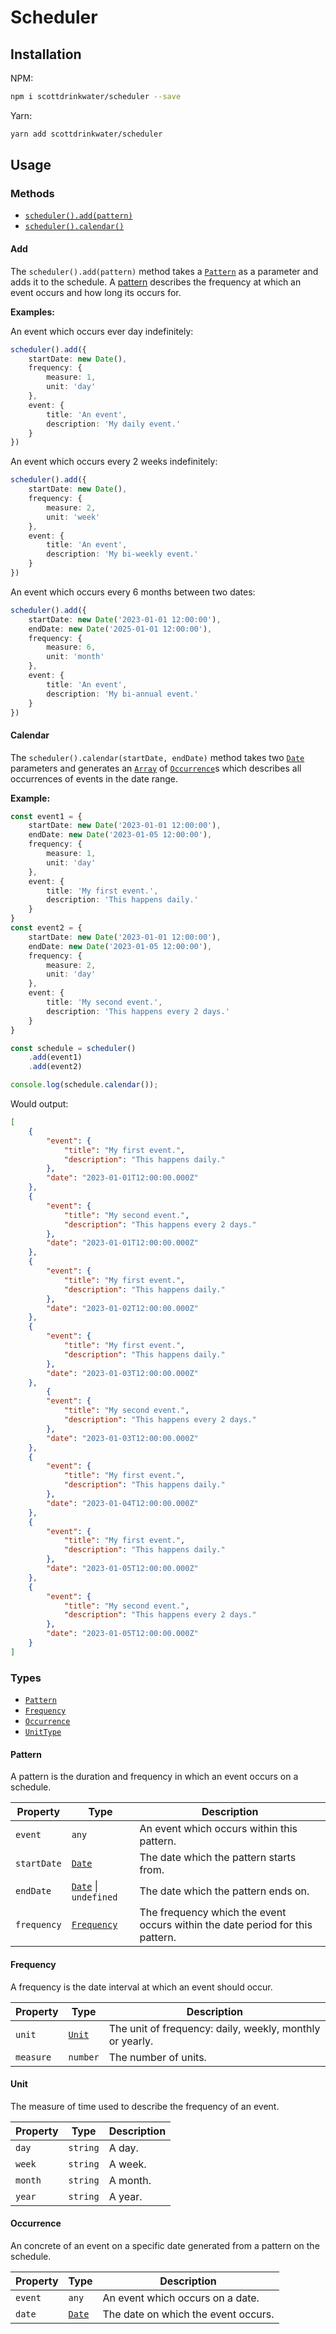 # Scheduler
## Installation
NPM:
```bash
npm i scottdrinkwater/scheduler --save
```
Yarn:
```bash
yarn add scottdrinkwater/scheduler
```

## Usage

### Methods
- [`scheduler().add(pattern)`](#Add)
- [`scheduler().calendar()`](#Calendar)

#### Add
The `scheduler().add(pattern)` method takes a [`Pattern`](#Pattern) as a parameter and adds it to the schedule. A [pattern](#Pattern) describes the frequency at which an event occurs and how long its occurs for. 

**Examples:**

An event which occurs ever day indefinitely:

```ts
scheduler().add({
    startDate: new Date(),
    frequency: {
        measure: 1,
        unit: 'day'
    },
    event: {
        title: 'An event',
        description: 'My daily event.'
    }
})
```

An event which occurs every 2 weeks indefinitely:
```ts
scheduler().add({
    startDate: new Date(),
    frequency: {
        measure: 2,
        unit: 'week'
    },
    event: {
        title: 'An event',
        description: 'My bi-weekly event.'
    }
})
```

An event which occurs every 6 months between two dates:
```ts
scheduler().add({
    startDate: new Date('2023-01-01 12:00:00'),
    endDate: new Date('2025-01-01 12:00:00'),
    frequency: {
        measure: 6,
        unit: 'month'
    },
    event: {
        title: 'An event',
        description: 'My bi-annual event.'
    }
})
```

#### Calendar

The `scheduler().calendar(startDate, endDate)` method takes two [`Date`](https://developer.mozilla.org/en-US/docs/Web/JavaScript/Reference/Global_Objects/Date) parameters and generates an [`Array`](https://developer.mozilla.org/en-US/docs/Web/JavaScript/Reference/Global_Objects/Array) of [`Occurrence`](#Occurrence)s which describes all occurrences of events in the date range.

**Example:**

```ts
const event1 = {
    startDate: new Date('2023-01-01 12:00:00'),
    endDate: new Date('2023-01-05 12:00:00'),
    frequency: {
        measure: 1,
        unit: 'day'
    },
    event: {
        title: 'My first event.',
        description: 'This happens daily.'
    }
}
const event2 = {
    startDate: new Date('2023-01-01 12:00:00'),
    endDate: new Date('2023-01-05 12:00:00'),
    frequency: {
        measure: 2,
        unit: 'day'
    },
    event: {
        title: 'My second event.',
        description: 'This happens every 2 days.'
    }
}

const schedule = scheduler()
    .add(event1)
    .add(event2)

console.log(schedule.calendar());
```

Would output:

```json
[
    {
        "event": {
            "title": "My first event.",
            "description": "This happens daily."
        },
        "date": "2023-01-01T12:00:00.000Z"
    },
    {
        "event": {
            "title": "My second event.",
            "description": "This happens every 2 days."
        },
        "date": "2023-01-01T12:00:00.000Z"
    },
    {
        "event": {
            "title": "My first event.",
            "description": "This happens daily."
        },
        "date": "2023-01-02T12:00:00.000Z"
    },
    {
        "event": {
            "title": "My first event.",
            "description": "This happens daily."
        },
        "date": "2023-01-03T12:00:00.000Z"
    },
        {
        "event": {
            "title": "My second event.",
            "description": "This happens every 2 days."
        },
        "date": "2023-01-03T12:00:00.000Z"
    },
    {
        "event": {
            "title": "My first event.",
            "description": "This happens daily."
        },
        "date": "2023-01-04T12:00:00.000Z"
    },
    {
        "event": {
            "title": "My first event.",
            "description": "This happens daily."
        },
        "date": "2023-01-05T12:00:00.000Z"
    },
    {
        "event": {
            "title": "My second event.",
            "description": "This happens every 2 days."
        },
        "date": "2023-01-05T12:00:00.000Z"
    }
]
```


### Types
- [`Pattern`](#Pattern)
- [`Frequency`](#Frequency)
- [`Occurrence`](#Occurrence)
- [`UnitType`](#UnitType)

#### Pattern
A pattern is the duration and frequency in which an event occurs on a schedule.

| Property | Type | Description |
| -- | --- | -- |
| `event` | `any` | An event which occurs within this pattern. |
| `startDate` | [`Date`](https://developer.mozilla.org/en-US/docs/Web/JavaScript/Reference/Global_Objects/Date) | The date which the pattern starts from. |
| `endDate` | [`Date`](https://developer.mozilla.org/en-US/docs/Web/JavaScript/Reference/Global_Objects/Date) \| `undefined` | The date which the pattern ends on. |
| `frequency` | [`Frequency`](#Frequency) | The frequency which the event occurs within the date period for this pattern. |

#### Frequency

A frequency is the date interval at which an event should occur.

| Property | Type | Description |
| -- | -- | -- |
| `unit` | [`Unit`](#Unit) | The unit of frequency: daily, weekly, monthly or yearly.
| `measure` | `number` | The number of units. | 

#### Unit

The measure of time used to describe the frequency of an event.

| Property | Type | Description |
| -- | -- | -- |
| `day` | `string` | A day.
| `week` | `string` | A week.
| `month` | `string` | A month.
| `year` | `string` | A year.

#### Occurrence
An concrete of an event on a specific date generated from a pattern on the schedule. 

| Property | Type | Description |
| -- | -- | -- |
| `event` | `any` | An event which occurs on a date. | 
| `date` | [`Date`](https://developer.mozilla.org/en-US/docs/Web/JavaScript/Reference/Global_Objects/Date) | The date on which the event occurs.  | 
